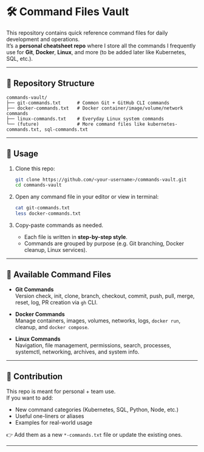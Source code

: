 # 🛠️ Command Files Vault

This repository contains quick reference command files for daily development and operations.  
It’s a **personal cheatsheet repo** where I store all the commands I frequently use for **Git**, **Docker**, **Linux**, and more (to be added later like Kubernetes, SQL, etc.).

---

## 📂 Repository Structure
```
commands-vault/
├── git-commands.txt      # Common Git + GitHub CLI commands
├── docker-commands.txt   # Docker container/image/volume/network commands
├── linux-commands.txt    # Everyday Linux system commands
└── (future)              # More command files like kubernetes-commands.txt, sql-commands.txt
```

---

## 🚀 Usage

1. Clone this repo:
   ```bash
   git clone https://github.com/<your-username>/commands-vault.git
   cd commands-vault
   ```

2. Open any command file in your editor or view in terminal:
   ```bash
   cat git-commands.txt
   less docker-commands.txt
   ```

3. Copy-paste commands as needed.  
   - Each file is written in **step-by-step style**.  
   - Commands are grouped by purpose (e.g. Git branching, Docker cleanup, Linux services).  

---

## 📘 Available Command Files

- **Git Commands**  
  Version check, init, clone, branch, checkout, commit, push, pull, merge, reset, log, PR creation via `gh` CLI.

- **Docker Commands**  
  Manage containers, images, volumes, networks, logs, `docker run`, cleanup, and `docker compose`.

- **Linux Commands**  
  Navigation, file management, permissions, search, processes, systemctl, networking, archives, and system info.

---

## 🤝 Contribution
This repo is meant for personal + team use.  
If you want to add:
- New command categories (Kubernetes, SQL, Python, Node, etc.)
- Useful one-liners or aliases
- Examples for real-world usage

👉 Add them as a new `*-commands.txt` file or update the existing ones.

---
